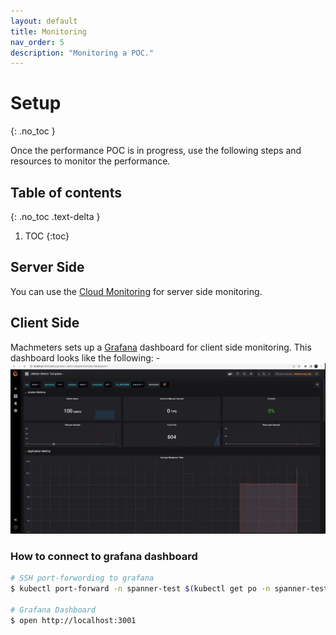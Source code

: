 ```yaml
---
layout: default
title: Monitoring
nav_order: 5
description: "Monitoring a POC."
---
```


# Setup
{: .no_toc }

Once the performance POC is in progress, use the following steps and resources to monitor the performance.

## Table of contents
{: .no_toc .text-delta }

1. TOC
{:toc}

## Server Side

You can use the [Cloud Monitoring](https://cloud.google.com/monitoring/charts/metrics-selector) for server side monitoring.

## Client Side

Machmeters sets up a [Grafana](https://grafana.com/) dashboard for client side monitoring. This dashboard looks like the following:
-![](./grafana-dashboard.png)

### How to connect to grafana dashboard

```bash
# SSH port-forwording to grafana
$ kubectl port-forward -n spanner-test $(kubectl get po -n spanner-test | grep jmeter-grafana | awk '{print $1}') 3001:3000

# Grafana Dashboard
$ open http://localhost:3001
```

